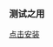 ### 测试之用

[点击安装](itms-services://?action=download-manifest&url=https://github.com/wybflb/manifest.plist)